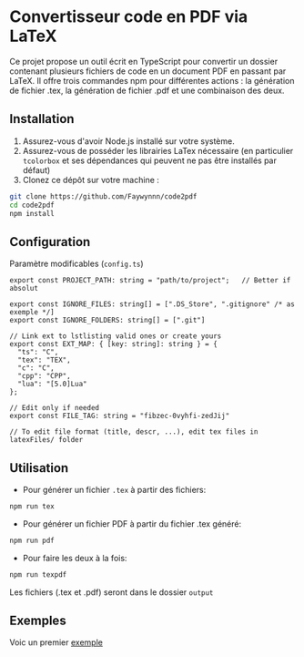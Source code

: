 # Convertisseur code en PDF via LaTeX

Ce projet propose un outil écrit en TypeScript pour convertir un dossier contenant
plusieurs fichiers de code en un document PDF en passant par LaTeX. Il offre trois
commandes npm pour différentes actions : la génération de fichier .tex, la génération de
fichier .pdf et une combinaison des deux.

## Installation

1. Assurez-vous d'avoir Node.js installé sur votre système.
2. Assurez-vous de posséder les librairies LaTex nécessaire (en
particulier `tcolorbox` et ses dépendances qui peuvent ne pas être installés par défaut)
3. Clonez ce dépôt sur votre machine :
```bash
git clone https://github.com/Faywynnn/code2pdf
cd code2pdf
npm install
```

## Configuration

Paramètre modificables (`config.ts`)
```TS
export const PROJECT_PATH: string = "path/to/project";   // Better if absolut

export const IGNORE_FILES: string[] = [".DS_Store", ".gitignore" /* as exemple */]
export const IGNORE_FOLDERS: string[] = [".git"]

// Link ext to lstlisting valid ones or create yours 
export const EXT_MAP: { [key: string]: string } = {
  "ts": "C",
  "tex": "TEX",
  "c": "C",
  "cpp": "CPP",
  "lua": "[5.0]Lua"
};

// Edit only if needed
export const FILE_TAG: string = "fibzec-0vyhfi-zedJij"

// To edit file format (title, descr, ...), edit tex files in latexFiles/ folder
```

## Utilisation

- Pour générer un fichier `.tex` à partir des fichiers:
```bash
npm run tex
```
- Pour générer un fichier PDF à partir du fichier .tex généré:
```bash
npm run pdf
```
- Pour faire les deux à la fois:
```bash
npm run texpdf
```

Les fichiers (.tex et .pdf) seront dans le dossier `output`

## Exemples
Voic un premier [exemple](https://github.com/Faywynnn/code2pdf/blob/main/exemples/Faywynnn.nvim.lua.pdf)
